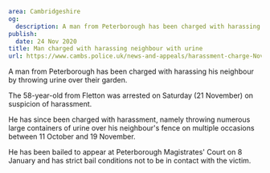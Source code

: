 ```yaml
area: Cambridgeshire
og:
  description: A man from Peterborough has been charged with harassing his neighbour by throwing urine over their garden.
publish:
  date: 24 Nov 2020
title: Man charged with harassing neighbour with urine
url: https://www.cambs.police.uk/news-and-appeals/harassment-charge-Nov2020
```

A man from Peterborough has been charged with harassing his neighbour by throwing urine over their garden.

The 58-year-old from Fletton was arrested on Saturday (21 November) on suspicion of harassment.

He has since been charged with harassment, namely throwing numerous large containers of urine over his neighbour's fence on multiple occasions between 11 October and 19 November.

He has been bailed to appear at Peterborough Magistrates' Court on 8 January and has strict bail conditions not to be in contact with the victim.
